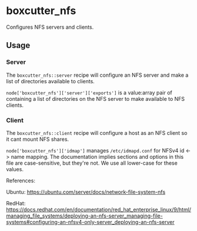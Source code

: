 boxcutter_nfs
=============

Configures NFS servers and clients.

Usage
-----

### Server

The `boxcutter_nfs::server` recipe will configure an NFS server and make a list
of directories available to clients.

`node['boxcutter_nfs']['server']['exports']` is a value:array pair of 
containing a list of directories on the NFS server to make available to NFS
clients.

### Client

The `boxcutter_nfs::client` recipe will configure a host as an NFS client so
it cant mount NFS shares.

`node['boxcutter_nfs']['idmap']` manages `/etc/idmapd.conf` for NFSv4
id <-> name mapping. The documentation implies sections and options in this
file are case-sensitive, but they're not. We use all lower-case for these
values.

References:

Ubuntu: https://ubuntu.com/server/docs/network-file-system-nfs

RedHat: https://docs.redhat.com/en/documentation/red_hat_enterprise_linux/9/html/managing_file_systems/deploying-an-nfs-server_managing-file-systems#configuring-an-nfsv4-only-server_deploying-an-nfs-server
